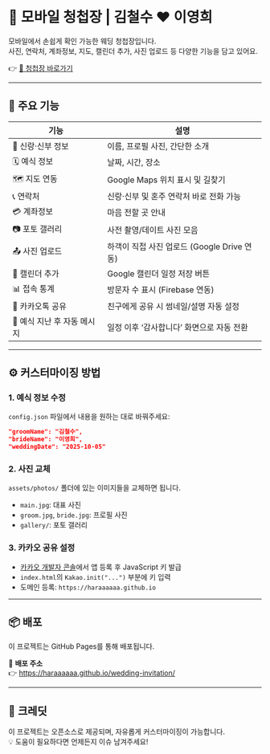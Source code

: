 # 💌 모바일 청첩장 | 김철수 ❤️ 이영희

모바일에서 손쉽게 확인 가능한 웨딩 청첩장입니다.  
사진, 연락처, 계좌정보, 지도, 캘린더 추가, 사진 업로드 등 다양한 기능을 담고 있어요.

👉 [📱 청첩장 바로가기](https://haraaaaaa.github.io/wedding-invitation/)

---

## 📸 주요 기능

| 기능 | 설명 |
|------|------|
| 💍 신랑·신부 정보 | 이름, 프로필 사진, 간단한 소개 |
| 🗓️ 예식 정보 | 날짜, 시간, 장소 |
| 🗺️ 지도 연동 | Google Maps 위치 표시 및 길찾기 |
| 📞 연락처 | 신랑·신부 및 혼주 연락처 바로 전화 가능 |
| 💳 계좌정보 | 마음 전할 곳 안내 |
| 📷 포토 갤러리 | 사전 촬영/데이트 사진 모음 |
| 📤 사진 업로드 | 하객이 직접 사진 업로드 (Google Drive 연동) |
| 📆 캘린더 추가 | Google 캘린더 일정 저장 버튼 |
| 📊 접속 통계 | 방문자 수 표시 (Firebase 연동) |
| 📲 카카오톡 공유 | 친구에게 공유 시 썸네일/설명 자동 설정 |
| 🙏 예식 지난 후 자동 메시지 | 일정 이후 ‘감사합니다’ 화면으로 자동 전환 |

---

## ⚙️ 커스터마이징 방법

### 1. 예식 정보 수정

`config.json` 파일에서 내용을 원하는 대로 바꿔주세요:

```json
"groomName": "김철수",
"brideName": "이영희",
"weddingDate": "2025-10-05"
```

### 2. 사진 교체

`assets/photos/` 폴더에 있는 이미지들을 교체하면 됩니다.

- `main.jpg`: 대표 사진
- `groom.jpg`, `bride.jpg`: 프로필 사진
- `gallery/`: 포토 갤러리

### 3. 카카오 공유 설정

- [카카오 개발자 콘솔](https://developers.kakao.com/)에서 앱 등록 후 JavaScript 키 발급
- `index.html`의 `Kakao.init("...")` 부분에 키 입력
- 도메인 등록: `https://haraaaaaa.github.io`

---

## 📦 배포

이 프로젝트는 GitHub Pages를 통해 배포됩니다.

📍 **배포 주소**  
👉 https://haraaaaaa.github.io/wedding-invitation/

---

## 🙌 크레딧

이 프로젝트는 오픈소스로 제공되며, 자유롭게 커스터마이징이 가능합니다.  
💡 도움이 필요하다면 언제든지 이슈 남겨주세요!
